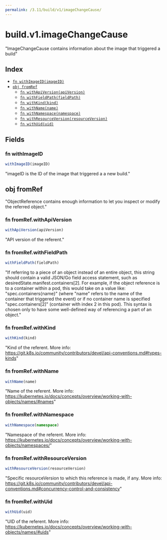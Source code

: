 ```yaml
---
permalink: /3.11/build/v1/imageChangeCause/
---
```


# build.v1.imageChangeCause

"ImageChangeCause contains information about the image that triggered a build"

## Index

* [`fn withImageID(imageID)`](#fn-withimageid)
* [`obj fromRef`](#obj-fromref)
  * [`fn withApiVersion(apiVersion)`](#fn-fromrefwithapiversion)
  * [`fn withFieldPath(fieldPath)`](#fn-fromrefwithfieldpath)
  * [`fn withKind(kind)`](#fn-fromrefwithkind)
  * [`fn withName(name)`](#fn-fromrefwithname)
  * [`fn withNamespace(namespace)`](#fn-fromrefwithnamespace)
  * [`fn withResourceVersion(resourceVersion)`](#fn-fromrefwithresourceversion)
  * [`fn withUid(uid)`](#fn-fromrefwithuid)

## Fields

### fn withImageID

```ts
withImageID(imageID)
```

"imageID is the ID of the image that triggered a a new build."

## obj fromRef

"ObjectReference contains enough information to let you inspect or modify the referred object."

### fn fromRef.withApiVersion

```ts
withApiVersion(apiVersion)
```

"API version of the referent."

### fn fromRef.withFieldPath

```ts
withFieldPath(fieldPath)
```

"If referring to a piece of an object instead of an entire object, this string should contain a valid JSON/Go field access statement, such as desiredState.manifest.containers[2]. For example, if the object reference is to a container within a pod, this would take on a value like: \"spec.containers{name}\" (where \"name\" refers to the name of the container that triggered the event) or if no container name is specified \"spec.containers[2]\" (container with index 2 in this pod). This syntax is chosen only to have some well-defined way of referencing a part of an object."

### fn fromRef.withKind

```ts
withKind(kind)
```

"Kind of the referent. More info: https://git.k8s.io/community/contributors/devel/api-conventions.md#types-kinds"

### fn fromRef.withName

```ts
withName(name)
```

"Name of the referent. More info: https://kubernetes.io/docs/concepts/overview/working-with-objects/names/#names"

### fn fromRef.withNamespace

```ts
withNamespace(namespace)
```

"Namespace of the referent. More info: https://kubernetes.io/docs/concepts/overview/working-with-objects/namespaces/"

### fn fromRef.withResourceVersion

```ts
withResourceVersion(resourceVersion)
```

"Specific resourceVersion to which this reference is made, if any. More info: https://git.k8s.io/community/contributors/devel/api-conventions.md#concurrency-control-and-consistency"

### fn fromRef.withUid

```ts
withUid(uid)
```

"UID of the referent. More info: https://kubernetes.io/docs/concepts/overview/working-with-objects/names/#uids"